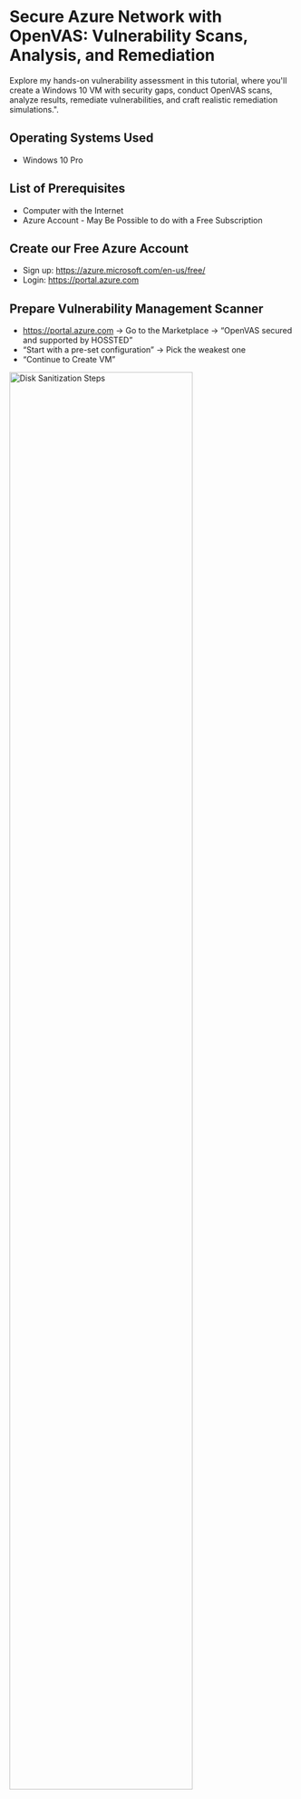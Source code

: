 <h1>Secure Azure Network with OpenVAS: Vulnerability Scans, Analysis, and Remediation</h1>

Explore my hands-on vulnerability assessment in this tutorial, where you'll create a Windows 10 VM with security gaps, conduct OpenVAS scans, analyze results, remediate vulnerabilities, and craft realistic remediation simulations.".<br />



<h2>Operating Systems Used </h2>

- Windows 10 Pro</b> 

<h2>List of Prerequisites</h2>

- Computer with the Internet
- Azure Account - May Be Possible to do with a Free Subscription




<h2>Create our Free Azure Account</h2>

- Sign up: https://azure.microsoft.com/en-us/free/
- Login: https://portal.azure.com 



 <h2>Prepare Vulnerability Management Scanner</h2>

* https://portal.azure.com → Go to the Marketplace → “OpenVAS secured and supported by HOSSTED”
* “Start with a pre-set configuration” → Pick the weakest one
* “Continue to Create VM”

<img src="https://i.imgur.com/lTzNAVU.png" height="80%" width="80%" alt="Disk Sanitization Steps"/></p>

